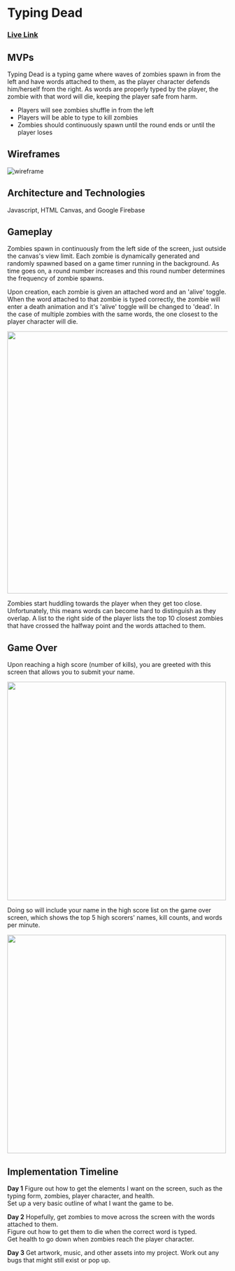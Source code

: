 # Typing Dead

### [Live Link](https://ibltsandwich.github.io/Typing-Dead/)

## MVPs

Typing Dead is a typing game where waves of zombies spawn in from the left and have words attached to them, as the player character defends him/herself from the right. As words are properly typed by the player, the zombie with that word will die, keeping the player safe from harm.

 - Players will see zombies shuffle in from the left
 - Players will be able to type to kill zombies
 - Zombies should continuously spawn until the round ends or until the player loses

## Wireframes

![wireframe](https://i.imgur.com/dTvwb07.png)

## Architecture and Technologies

Javascript, HTML Canvas, and Google Firebase

## Gameplay

Zombies spawn in continuously from the left side of the screen, just outside the canvas's view limit.
Each zombie is dynamically generated and randomly spawned based on a game timer running in the background.
As time goes on, a round number increases and this round number determines the frequency of zombie spawns.  

Upon creation, each zombie is given an attached word and an 'alive' toggle. When the word attached to that zombie is typed correctly, the zombie will enter a death animation and it's 'alive' toggle will be changed to 'dead'.
In the case of multiple zombies with the same words, the one closest to the player character will die.

<img src="https://i.imgur.com/RtTZOoI.png" width="600">

Zombies start huddling towards the player when they get too close. Unfortunately, this means words can become hard to distinguish as they overlap. A list to the right side of the player lists the top 10 closest zombies that have crossed the halfway point and the words attached to them.


## Game Over

Upon reaching a high score (number of kills), you are greeted with this screen that allows you to submit your name.

<img src="https://i.imgur.com/9b3hvk7.png" width="500"/>

Doing so will include your name in the high score list on the game over screen, which shows the top 5 high scorers' names, kill counts, and words per minute.

<img src="https://i.imgur.com/YgvFB6Q.png" width="500"/>

## Implementation Timeline

**Day 1**
  Figure out how to get the elements I want on the screen, such as the typing form, zombies, player character, and health.  
  Set up a very basic outline of what I want the game to be.

**Day 2**
  Hopefully, get zombies to move across the screen with the words attached to them.  
  Figure out how to get them to die when the correct word is typed.  
  Get health to go down when zombies reach the player character.

**Day 3**
  Get artwork, music, and other assets into my project. Work out any bugs that might still exist or pop up.
